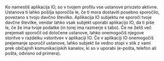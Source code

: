 Ko namestiš aplikacija IO, so v tvojem profilu vse ustanove privzeto aktivne. Ustanova ti lahko pošilja sporočila le, če ti mora dostaviti posebno sporočilo, povezano s tvojo davčno številko. Aplikacija IO subjektu ne sporoči tvoje davčne številke, vendar lahko vsak subjekt uporabi aplikacijo IO, da ti piše le, če že ima tvoje podatke (in torej ima razmerje s tabo).
Če ne želiš več prejemati sporočil od določene ustanove, lahko onemogočiš njegove storitve v razdelku »storitve« v aplikaciji IO. Če v aplikaciji IO onemogočiš prejemanje sporočil ustanove, lahko subjekt še vedno stopi v stik z vami prek običajnih komunikacijskih kanalov, ki so v uporabi (e-pošta, telefon ali pošta, odvisno od primera).

